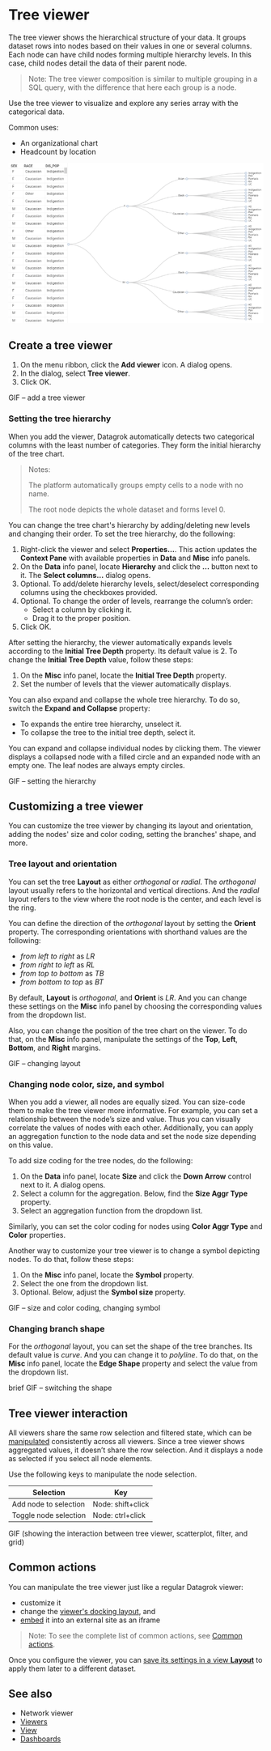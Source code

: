 
# Tree viewer

The tree viewer shows the hierarchical structure of your data. It groups dataset rows into nodes based on their values in one or several columns. Each node can have child nodes forming multiple hierarchy levels. In this case, сhild nodes detail the data of their parent node.

>Note: The tree viewer composition is similar to multiple grouping in a SQL query, with the difference that here each group is a node.

Use the tree viewer to visualize and explore any series array with the categorical data.

Common uses:

* An organizational chart
* Headcount by location

![Tree viewer composition](../viewers/treeViewer.png)

## Create a tree viewer

1. On the menu ribbon, click the **Add viewer** icon. A dialog opens.
2. In the dialog, select **Tree viewer**.
3. Click OK.

GIF – add a tree viewer

### Setting the tree hierarchy

When you add the viewer, Datagrok automatically detects two categorical columns with the least number of categories. They form the initial hierarchy of the tree chart.

>Notes:
>
>The platform automatically groups empty cells to a node with no name.
>
>The root node depicts the whole dataset and forms level 0.

You can change the tree chart's hierarchy by adding/deleting new levels and changing their order.
To set the tree hierarchy, do the following:

1. Right-click the viewer and select **Properties…**. This action updates the **Context Pane** with available properties in **Data** and **Misc** info panels.
1. On the **Data** info panel, locate **Hierarchy** and click the **...** button next to it. The **Select columns…** dialog opens.
1. Optional. To add/delete hierarchy levels, select/deselect corresponding columns using the checkboxes provided.
1. Optional. To change the order of levels, rearrange the column’s order:
   * Select a column by clicking it.
   * Drag it to the proper position.
1. Click OK.

After setting the hierarchy, the viewer automatically expands levels according to the **Initial Tree Depth** property. Its default value is 2. To change the **Initial Tree Depth** value, follow these steps:

1. On the **Misc** info panel, locate the **Initial Tree Depth** property.
2. Set the number of levels that the viewer automatically displays.

You can also expand and collapse the whole tree hierarchy. To do so, switch the **Expand and Collapse** property:

* To expands the entire tree hierarchy, unselect it.
* To collapse the tree to the initial tree depth, select it.

You can expand and collapse individual nodes by clicking them. The viewer displays a collapsed node with a filled circle and an expanded node with an empty one. The leaf nodes are always empty circles.

GIF – setting the hierarchy

## Customizing a tree viewer

You can customize the tree viewer by changing its layout and orientation, adding the nodes' size and color coding, setting the branches' shape, and more.

### Tree layout and orientation

You can set the tree **Layout** as either _orthogonal_ or _radial_. The _orthogonal_ layout usually refers to the horizontal and vertical directions. And the _radial_ layout refers to the view where the root node is the center, and each level is the ring.

You can define the direction of the _orthogonal_ layout by setting the **Orient** property. The corresponding orientations with shorthand values are the following:

* _from left to right_ as _LR_
* _from right to left_ as _RL_
* _from top to bottom_ as _TB_
* _from bottom to top_ as _BT_

By default, **Layout** is _orthogonal_, and **Orient** is _LR_. And you can change these settings on the **Misc** info panel by choosing the corresponding values from the dropdown list.

Also, you can change the position of the tree chart on the viewer. To do that,  on the **Misc** info panel, manipulate the settings of the **Top**, **Left**, **Bottom**, and **Right** margins.

GIF – changing layout

### Changing node color, size, and symbol

When you add a viewer, all nodes are equally sized. You can size-code them to make the tree viewer more informative. For example, you can set a relationship between the node’s size and value. Thus you can visually correlate the values of nodes with each other. Additionally,  you can apply an aggregation function to the node data and set the node size depending on this value.

To add size coding for the tree nodes, do the following:

1. On the **Data** info panel, locate **Size** and click the **Down Arrow** control next to it. A dialog opens.
1. Select a column for the aggregation.
Below, find the **Size Aggr Type** property.
1. Select an aggregation function from the dropdown list.

Similarly, you can set the color coding for nodes using **Color Aggr Type** and **Color** properties.

Another way to customize your tree viewer is to change a symbol depicting nodes. To do that, follow these steps:

1. On the **Misc** info panel, locate the **Symbol** property.
1. Select the one from the dropdown list.
1. Optional. Below, adjust the **Symbol size** property.

GIF – size and color coding, changing symbol

### Changing branch shape

For the _orthogonal_ layout, you can set the shape of the tree branches. Its default value is _curve_. And you can change it to _polyline_. To do that, on the **Misc** info panel, locate the **Edge Shape** property and select the value from the dropdown list.

brief GIF – switching the shape

## Tree viewer interaction

All viewers share the same row selection and filtered state, which can be [manipulated](../viewers.md#selection) consistently across all viewers.  Since a tree viewer shows aggregated values, it doesn’t share the row selection. And it displays a node as selected if you select all node elements.

Use the following keys to manipulate the node selection.

|      Selection                            |         Key              |
|-------------------------------------|-----------------------|
| Add node to selection           | Node: shift+click|
| Toggle node selection           |  Node: ctrl+click |

GIF (showing the interaction between tree viewer, scatterplot, filter, and grid)

## Common actions

You can manipulate the tree viewer just like a regular Datagrok viewer:

* customize it
* change the [viewer's docking layout](../viewers.md#docking), and
* [embed](../viewers.md#embedding) it into an external site as an iframe

>Note: To see the complete list of common actions, see [Common actions](../viewers.md#common-actions).

Once you configure the viewer, you can [save its settings in a view **Layout**](../viewers.md#layouts) to apply them later to a different dataset.

## See also

* Network viewer
* [Viewers](../viewers.md)
* [View](../../datagrok/table-view.md)
* [Dashboards](../dashboard.md)
<!-- TBD* BiostructureViewer 
* PhyloTreeViewer-->
